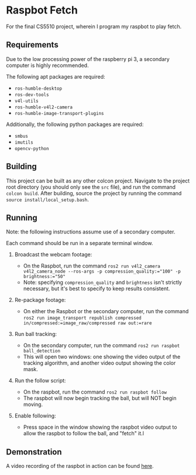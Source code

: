 # Raspbot Fetch
For the final CS5510 project, wherein I program my raspbot to play fetch.
## Requirements
Due to the low processing power of the raspberry pi 3, a secondary computer is highly recommended.

The following apt packages are required:
* `ros-humble-desktop`
* `ros-dev-tools`
* `v4l-utils`
* `ros-humble-v4l2-camera`
* `ros-humble-image-transport-plugins`

Additionally, the following python packages are required:
* `smbus`
* `imutils`
* `opencv-python`

## Building
This project can be built as any other colcon project. Navigate to the project root directory (you should only see the `src` file), and run the command `colcon build`. After building, source the project by running the command `source install/local_setup.bash`.

## Running
Note: the following instructions assume use of a secondary computer.

Each command should be run in a separate terminal window.

1. Broadcast the webcam footage:
   * On the Raspbot, run the command `ros2 run v4l2_camera v4l2_camera_node --ros-args -p compression_quality:="100" -p brightness:="50"`
   * Note: specifying `compression_quality` and `brightness` isn't strictly necessary, but it's best to specify to keep results consistent.

2. Re-package footage:
   * On either the Raspbot or the secondary computer, run the command `ros2 run image_transport republish compressed in/compressed:=image_raw/compressed raw out:=rare`

3. Run ball tracking:
   * On the secondary computer, run the command `ros2 run raspbot ball_detection`
   * This will open two windows: one showing the video output of the tracking algorithm, and another video output showing the color mask.
  
4. Run the follow script:
   * On the raspbot, run the command `ros2 run raspbot follow`
   * The raspbot will now begin tracking the ball, but will NOT begin moving.

5. Enable following:
   * Press space in the window showing the raspbot video output to allow the raspbot to follow the ball, and "fetch" it.l

## Demonstration
A video recording of the raspbot in action can be found [here](https://youtu.be/WSJWOUEJBv4).
